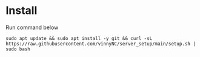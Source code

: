 # Install
Run command below

`sudo apt update && sudo apt install -y git && curl -sL https://raw.githubusercontent.com/vinnyNC/server_setup/main/setup.sh | sudo bash`
